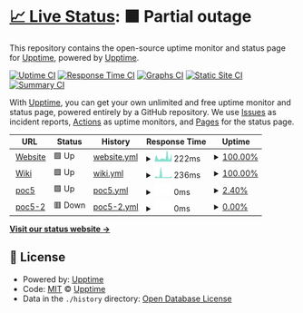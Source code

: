 # [📈 Live Status](https://upptime.github.io/upptime): <!--live status--> **🟧 Partial outage**

This repository contains the open-source uptime monitor and status page for [Upptime](https://upptime.js.org), powered by [Upptime](https://github.com/upptime/upptime).

[![Uptime CI](https://github.com/Leechael/phala-endpoint-uptime/workflows/Uptime%20CI/badge.svg)](https://github.com/Leechael/phala-endpoint-uptime/actions?query=workflow%3A%22Uptime+CI%22)
[![Response Time CI](https://github.com/Leechael/phala-endpoint-uptime/workflows/Response%20Time%20CI/badge.svg)](https://github.com/Leechael/phala-endpoint-uptime/actions?query=workflow%3A%22Response+Time+CI%22)
[![Graphs CI](https://github.com/Leechael/phala-endpoint-uptime/workflows/Graphs%20CI/badge.svg)](https://github.com/Leechael/phala-endpoint-uptime/actions?query=workflow%3A%22Graphs+CI%22)
[![Static Site CI](https://github.com/Leechael/phala-endpoint-uptime/workflows/Static%20Site%20CI/badge.svg)](https://github.com/Leechael/phala-endpoint-uptime/actions?query=workflow%3A%22Static+Site+CI%22)
[![Summary CI](https://github.com/Leechael/phala-endpoint-uptime/workflows/Summary%20CI/badge.svg)](https://github.com/Leechael/phala-endpoint-uptime/actions?query=workflow%3A%22Summary+CI%22)

With [Upptime](https://upptime.js.org), you can get your own unlimited and free uptime monitor and status page, powered entirely by a GitHub repository. We use [Issues](https://github.com/upptime/upptime/issues) as incident reports, [Actions](https://github.com/Leechael/phala-endpoint-uptime/actions) as uptime monitors, and [Pages](https://upptime.github.io/upptime) for the status page.

<!--start: status pages-->
<!-- This summary is generated by Upptime (https://github.com/upptime/upptime) -->
<!-- Do not edit this manually, your changes will be overwritten -->
<!-- prettier-ignore -->
| URL | Status | History | Response Time | Uptime |
| --- | ------ | ------- | ------------- | ------ |
| <img alt="" src="https://favicons.githubusercontent.com/www.phala.network" height="13"> [Website](https://www.phala.network/en/) | 🟩 Up | [website.yml](https://github.com/Leechael/phala-endpoint-uptime/commits/HEAD/history/website.yml) | <details><summary><img alt="Response time graph" src="./graphs/website/response-time-week.png" height="20"> 222ms</summary><br><a href="https://Leechael.github.io/phala-endpoint-uptime/history/website"><img alt="Response time 222" src="https://img.shields.io/endpoint?url=https%3A%2F%2Fraw.githubusercontent.com%2FLeechael%2Fphala-endpoint-uptime%2FHEAD%2Fapi%2Fwebsite%2Fresponse-time.json"></a><br><a href="https://Leechael.github.io/phala-endpoint-uptime/history/website"><img alt="24-hour response time 222" src="https://img.shields.io/endpoint?url=https%3A%2F%2Fraw.githubusercontent.com%2FLeechael%2Fphala-endpoint-uptime%2FHEAD%2Fapi%2Fwebsite%2Fresponse-time-day.json"></a><br><a href="https://Leechael.github.io/phala-endpoint-uptime/history/website"><img alt="7-day response time 222" src="https://img.shields.io/endpoint?url=https%3A%2F%2Fraw.githubusercontent.com%2FLeechael%2Fphala-endpoint-uptime%2FHEAD%2Fapi%2Fwebsite%2Fresponse-time-week.json"></a><br><a href="https://Leechael.github.io/phala-endpoint-uptime/history/website"><img alt="30-day response time 222" src="https://img.shields.io/endpoint?url=https%3A%2F%2Fraw.githubusercontent.com%2FLeechael%2Fphala-endpoint-uptime%2FHEAD%2Fapi%2Fwebsite%2Fresponse-time-month.json"></a><br><a href="https://Leechael.github.io/phala-endpoint-uptime/history/website"><img alt="1-year response time 222" src="https://img.shields.io/endpoint?url=https%3A%2F%2Fraw.githubusercontent.com%2FLeechael%2Fphala-endpoint-uptime%2FHEAD%2Fapi%2Fwebsite%2Fresponse-time-year.json"></a></details> | <details><summary><a href="https://Leechael.github.io/phala-endpoint-uptime/history/website">100.00%</a></summary><a href="https://Leechael.github.io/phala-endpoint-uptime/history/website"><img alt="All-time uptime 100.00%" src="https://img.shields.io/endpoint?url=https%3A%2F%2Fraw.githubusercontent.com%2FLeechael%2Fphala-endpoint-uptime%2FHEAD%2Fapi%2Fwebsite%2Fuptime.json"></a><br><a href="https://Leechael.github.io/phala-endpoint-uptime/history/website"><img alt="24-hour uptime 100.00%" src="https://img.shields.io/endpoint?url=https%3A%2F%2Fraw.githubusercontent.com%2FLeechael%2Fphala-endpoint-uptime%2FHEAD%2Fapi%2Fwebsite%2Fuptime-day.json"></a><br><a href="https://Leechael.github.io/phala-endpoint-uptime/history/website"><img alt="7-day uptime 100.00%" src="https://img.shields.io/endpoint?url=https%3A%2F%2Fraw.githubusercontent.com%2FLeechael%2Fphala-endpoint-uptime%2FHEAD%2Fapi%2Fwebsite%2Fuptime-week.json"></a><br><a href="https://Leechael.github.io/phala-endpoint-uptime/history/website"><img alt="30-day uptime 100.00%" src="https://img.shields.io/endpoint?url=https%3A%2F%2Fraw.githubusercontent.com%2FLeechael%2Fphala-endpoint-uptime%2FHEAD%2Fapi%2Fwebsite%2Fuptime-month.json"></a><br><a href="https://Leechael.github.io/phala-endpoint-uptime/history/website"><img alt="1-year uptime 100.00%" src="https://img.shields.io/endpoint?url=https%3A%2F%2Fraw.githubusercontent.com%2FLeechael%2Fphala-endpoint-uptime%2FHEAD%2Fapi%2Fwebsite%2Fuptime-year.json"></a></details>
| <img alt="" src="https://favicons.githubusercontent.com/wiki.phala.network" height="13"> [Wiki](https://wiki.phala.network/en-us/) | 🟩 Up | [wiki.yml](https://github.com/Leechael/phala-endpoint-uptime/commits/HEAD/history/wiki.yml) | <details><summary><img alt="Response time graph" src="./graphs/wiki/response-time-week.png" height="20"> 236ms</summary><br><a href="https://Leechael.github.io/phala-endpoint-uptime/history/wiki"><img alt="Response time 236" src="https://img.shields.io/endpoint?url=https%3A%2F%2Fraw.githubusercontent.com%2FLeechael%2Fphala-endpoint-uptime%2FHEAD%2Fapi%2Fwiki%2Fresponse-time.json"></a><br><a href="https://Leechael.github.io/phala-endpoint-uptime/history/wiki"><img alt="24-hour response time 236" src="https://img.shields.io/endpoint?url=https%3A%2F%2Fraw.githubusercontent.com%2FLeechael%2Fphala-endpoint-uptime%2FHEAD%2Fapi%2Fwiki%2Fresponse-time-day.json"></a><br><a href="https://Leechael.github.io/phala-endpoint-uptime/history/wiki"><img alt="7-day response time 236" src="https://img.shields.io/endpoint?url=https%3A%2F%2Fraw.githubusercontent.com%2FLeechael%2Fphala-endpoint-uptime%2FHEAD%2Fapi%2Fwiki%2Fresponse-time-week.json"></a><br><a href="https://Leechael.github.io/phala-endpoint-uptime/history/wiki"><img alt="30-day response time 236" src="https://img.shields.io/endpoint?url=https%3A%2F%2Fraw.githubusercontent.com%2FLeechael%2Fphala-endpoint-uptime%2FHEAD%2Fapi%2Fwiki%2Fresponse-time-month.json"></a><br><a href="https://Leechael.github.io/phala-endpoint-uptime/history/wiki"><img alt="1-year response time 236" src="https://img.shields.io/endpoint?url=https%3A%2F%2Fraw.githubusercontent.com%2FLeechael%2Fphala-endpoint-uptime%2FHEAD%2Fapi%2Fwiki%2Fresponse-time-year.json"></a></details> | <details><summary><a href="https://Leechael.github.io/phala-endpoint-uptime/history/wiki">100.00%</a></summary><a href="https://Leechael.github.io/phala-endpoint-uptime/history/wiki"><img alt="All-time uptime 100.00%" src="https://img.shields.io/endpoint?url=https%3A%2F%2Fraw.githubusercontent.com%2FLeechael%2Fphala-endpoint-uptime%2FHEAD%2Fapi%2Fwiki%2Fuptime.json"></a><br><a href="https://Leechael.github.io/phala-endpoint-uptime/history/wiki"><img alt="24-hour uptime 100.00%" src="https://img.shields.io/endpoint?url=https%3A%2F%2Fraw.githubusercontent.com%2FLeechael%2Fphala-endpoint-uptime%2FHEAD%2Fapi%2Fwiki%2Fuptime-day.json"></a><br><a href="https://Leechael.github.io/phala-endpoint-uptime/history/wiki"><img alt="7-day uptime 100.00%" src="https://img.shields.io/endpoint?url=https%3A%2F%2Fraw.githubusercontent.com%2FLeechael%2Fphala-endpoint-uptime%2FHEAD%2Fapi%2Fwiki%2Fuptime-week.json"></a><br><a href="https://Leechael.github.io/phala-endpoint-uptime/history/wiki"><img alt="30-day uptime 100.00%" src="https://img.shields.io/endpoint?url=https%3A%2F%2Fraw.githubusercontent.com%2FLeechael%2Fphala-endpoint-uptime%2FHEAD%2Fapi%2Fwiki%2Fuptime-month.json"></a><br><a href="https://Leechael.github.io/phala-endpoint-uptime/history/wiki"><img alt="1-year uptime 100.00%" src="https://img.shields.io/endpoint?url=https%3A%2F%2Fraw.githubusercontent.com%2FLeechael%2Fphala-endpoint-uptime%2FHEAD%2Fapi%2Fwiki%2Fuptime-year.json"></a></details>
| <img alt="" src="https://favicons.githubusercontent.com/poc5.phala.network" height="13"> [poc5](wss://poc5.phala.network/ws) | 🟩 Up | [poc5.yml](https://github.com/Leechael/phala-endpoint-uptime/commits/HEAD/history/poc5.yml) | <details><summary><img alt="Response time graph" src="./graphs/poc5/response-time-week.png" height="20"> 0ms</summary><br><a href="https://Leechael.github.io/phala-endpoint-uptime/history/poc5"><img alt="Response time 0" src="https://img.shields.io/endpoint?url=https%3A%2F%2Fraw.githubusercontent.com%2FLeechael%2Fphala-endpoint-uptime%2FHEAD%2Fapi%2Fpoc5%2Fresponse-time.json"></a><br><a href="https://Leechael.github.io/phala-endpoint-uptime/history/poc5"><img alt="24-hour response time 0" src="https://img.shields.io/endpoint?url=https%3A%2F%2Fraw.githubusercontent.com%2FLeechael%2Fphala-endpoint-uptime%2FHEAD%2Fapi%2Fpoc5%2Fresponse-time-day.json"></a><br><a href="https://Leechael.github.io/phala-endpoint-uptime/history/poc5"><img alt="7-day response time 0" src="https://img.shields.io/endpoint?url=https%3A%2F%2Fraw.githubusercontent.com%2FLeechael%2Fphala-endpoint-uptime%2FHEAD%2Fapi%2Fpoc5%2Fresponse-time-week.json"></a><br><a href="https://Leechael.github.io/phala-endpoint-uptime/history/poc5"><img alt="30-day response time 0" src="https://img.shields.io/endpoint?url=https%3A%2F%2Fraw.githubusercontent.com%2FLeechael%2Fphala-endpoint-uptime%2FHEAD%2Fapi%2Fpoc5%2Fresponse-time-month.json"></a><br><a href="https://Leechael.github.io/phala-endpoint-uptime/history/poc5"><img alt="1-year response time 0" src="https://img.shields.io/endpoint?url=https%3A%2F%2Fraw.githubusercontent.com%2FLeechael%2Fphala-endpoint-uptime%2FHEAD%2Fapi%2Fpoc5%2Fresponse-time-year.json"></a></details> | <details><summary><a href="https://Leechael.github.io/phala-endpoint-uptime/history/poc5">2.40%</a></summary><a href="https://Leechael.github.io/phala-endpoint-uptime/history/poc5"><img alt="All-time uptime 2.40%" src="https://img.shields.io/endpoint?url=https%3A%2F%2Fraw.githubusercontent.com%2FLeechael%2Fphala-endpoint-uptime%2FHEAD%2Fapi%2Fpoc5%2Fuptime.json"></a><br><a href="https://Leechael.github.io/phala-endpoint-uptime/history/poc5"><img alt="24-hour uptime 2.40%" src="https://img.shields.io/endpoint?url=https%3A%2F%2Fraw.githubusercontent.com%2FLeechael%2Fphala-endpoint-uptime%2FHEAD%2Fapi%2Fpoc5%2Fuptime-day.json"></a><br><a href="https://Leechael.github.io/phala-endpoint-uptime/history/poc5"><img alt="7-day uptime 2.40%" src="https://img.shields.io/endpoint?url=https%3A%2F%2Fraw.githubusercontent.com%2FLeechael%2Fphala-endpoint-uptime%2FHEAD%2Fapi%2Fpoc5%2Fuptime-week.json"></a><br><a href="https://Leechael.github.io/phala-endpoint-uptime/history/poc5"><img alt="30-day uptime 2.40%" src="https://img.shields.io/endpoint?url=https%3A%2F%2Fraw.githubusercontent.com%2FLeechael%2Fphala-endpoint-uptime%2FHEAD%2Fapi%2Fpoc5%2Fuptime-month.json"></a><br><a href="https://Leechael.github.io/phala-endpoint-uptime/history/poc5"><img alt="1-year uptime 2.40%" src="https://img.shields.io/endpoint?url=https%3A%2F%2Fraw.githubusercontent.com%2FLeechael%2Fphala-endpoint-uptime%2FHEAD%2Fapi%2Fpoc5%2Fuptime-year.json"></a></details>
| <img alt="" src="https://favicons.githubusercontent.com/poc5-2.phala.network" height="13"> [poc5-2](wss://poc5-2.phala.network/ws) | 🟥 Down | [poc5-2.yml](https://github.com/Leechael/phala-endpoint-uptime/commits/HEAD/history/poc5-2.yml) | <details><summary><img alt="Response time graph" src="./graphs/poc5-2/response-time-week.png" height="20"> 0ms</summary><br><a href="https://Leechael.github.io/phala-endpoint-uptime/history/poc5-2"><img alt="Response time 0" src="https://img.shields.io/endpoint?url=https%3A%2F%2Fraw.githubusercontent.com%2FLeechael%2Fphala-endpoint-uptime%2FHEAD%2Fapi%2Fpoc5-2%2Fresponse-time.json"></a><br><a href="https://Leechael.github.io/phala-endpoint-uptime/history/poc5-2"><img alt="24-hour response time 0" src="https://img.shields.io/endpoint?url=https%3A%2F%2Fraw.githubusercontent.com%2FLeechael%2Fphala-endpoint-uptime%2FHEAD%2Fapi%2Fpoc5-2%2Fresponse-time-day.json"></a><br><a href="https://Leechael.github.io/phala-endpoint-uptime/history/poc5-2"><img alt="7-day response time 0" src="https://img.shields.io/endpoint?url=https%3A%2F%2Fraw.githubusercontent.com%2FLeechael%2Fphala-endpoint-uptime%2FHEAD%2Fapi%2Fpoc5-2%2Fresponse-time-week.json"></a><br><a href="https://Leechael.github.io/phala-endpoint-uptime/history/poc5-2"><img alt="30-day response time 0" src="https://img.shields.io/endpoint?url=https%3A%2F%2Fraw.githubusercontent.com%2FLeechael%2Fphala-endpoint-uptime%2FHEAD%2Fapi%2Fpoc5-2%2Fresponse-time-month.json"></a><br><a href="https://Leechael.github.io/phala-endpoint-uptime/history/poc5-2"><img alt="1-year response time 0" src="https://img.shields.io/endpoint?url=https%3A%2F%2Fraw.githubusercontent.com%2FLeechael%2Fphala-endpoint-uptime%2FHEAD%2Fapi%2Fpoc5-2%2Fresponse-time-year.json"></a></details> | <details><summary><a href="https://Leechael.github.io/phala-endpoint-uptime/history/poc5-2">0.00%</a></summary><a href="https://Leechael.github.io/phala-endpoint-uptime/history/poc5-2"><img alt="All-time uptime 0.00%" src="https://img.shields.io/endpoint?url=https%3A%2F%2Fraw.githubusercontent.com%2FLeechael%2Fphala-endpoint-uptime%2FHEAD%2Fapi%2Fpoc5-2%2Fuptime.json"></a><br><a href="https://Leechael.github.io/phala-endpoint-uptime/history/poc5-2"><img alt="24-hour uptime 0.00%" src="https://img.shields.io/endpoint?url=https%3A%2F%2Fraw.githubusercontent.com%2FLeechael%2Fphala-endpoint-uptime%2FHEAD%2Fapi%2Fpoc5-2%2Fuptime-day.json"></a><br><a href="https://Leechael.github.io/phala-endpoint-uptime/history/poc5-2"><img alt="7-day uptime 0.00%" src="https://img.shields.io/endpoint?url=https%3A%2F%2Fraw.githubusercontent.com%2FLeechael%2Fphala-endpoint-uptime%2FHEAD%2Fapi%2Fpoc5-2%2Fuptime-week.json"></a><br><a href="https://Leechael.github.io/phala-endpoint-uptime/history/poc5-2"><img alt="30-day uptime 0.00%" src="https://img.shields.io/endpoint?url=https%3A%2F%2Fraw.githubusercontent.com%2FLeechael%2Fphala-endpoint-uptime%2FHEAD%2Fapi%2Fpoc5-2%2Fuptime-month.json"></a><br><a href="https://Leechael.github.io/phala-endpoint-uptime/history/poc5-2"><img alt="1-year uptime 0.00%" src="https://img.shields.io/endpoint?url=https%3A%2F%2Fraw.githubusercontent.com%2FLeechael%2Fphala-endpoint-uptime%2FHEAD%2Fapi%2Fpoc5-2%2Fuptime-year.json"></a></details>

<!--end: status pages-->

[**Visit our status website →**](https://upptime.github.io/upptime)

## 📄 License

- Powered by: [Upptime](https://github.com/upptime/upptime)
- Code: [MIT](./LICENSE) © [Upptime](https://upptime.js.org)
- Data in the `./history` directory: [Open Database License](https://opendatacommons.org/licenses/odbl/1-0/)
